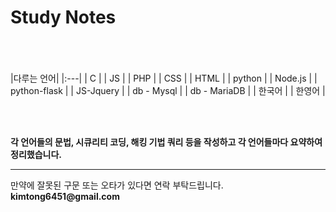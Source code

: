 # Study Notes

<br><br><br>
|다루는 언어|
|:---|
| C | 
| JS |
| PHP |
| CSS |
| HTML |
| python |
| Node.js |
| python-flask |
| JS-Jquery |
| db - Mysql |
| db - MariaDB |
| 한국어 |
| 한영어 |

<br><br>

__각 언어들의 문법, 시큐리티 코딩, 해킹 기법 쿼리 등을 작성하고 각 언어들마다 요약하여 정리했습니다.__

* * *

만약에 잘못된 구문 또는 오타가 있다면 연락 부탁드립니다.
__kimtong6451@gmail.com__